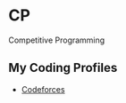 # CP
Competitive   Programming
## My Coding Profiles
- [Codeforces](https://codeforces.com/profile/tulip29)
